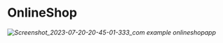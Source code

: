 # OnlineShop
###### ![Screenshot_2023-07-20-20-45-01-333_com example onlineshopapp](https://github.com/Reezaa97/OnlineShop/assets/142265400/53e10636-6ecb-48bd-864f-0db808c8843c)
